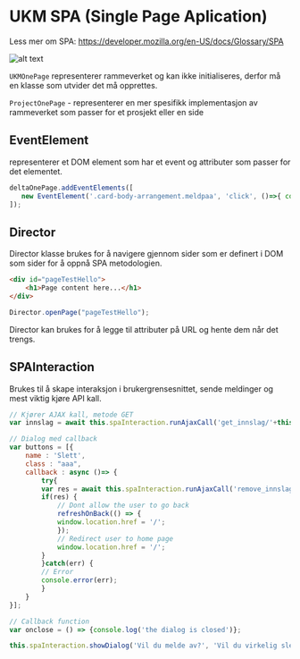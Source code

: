 # UKM SPA (Single Page Aplication)

Less mer om SPA: https://developer.mozilla.org/en-US/docs/Glossary/SPA


![alt text](https://github.com/UKMNorge/ukm-onepage-js/blob/main/docs/diagram-ukm-one-page.png?raw=true)


`UKMOnePage` representerer rammeverket og kan ikke initialiseres, derfor må en klasse som utvider det må opprettes.


`ProjectOnePage` - representerer en mer spesifikk implementasjon av rammeverket som passer for et prosjekt eller en side

## EventElement
representerer et DOM element som har et event og attributer som passer for det elementet.

```js
deltaOnePage.addEventElements([
   new EventElement('.card-body-arrangement.meldpaa', 'click', ()=>{ console.log("callback"); }, 'get_innslag_types', 'GET', ['pl_id'])        
]);
```


## Director
Director klasse brukes for å navigere gjennom sider som er definert i DOM som sider for å oppnå SPA metodologien.

```html
<div id="pageTestHello">
	<h1>Page content here...</h1>
</div>
```

```js
Director.openPage("pageTestHello");
```

Director kan brukes for å legge til attributer på URL og hente dem når det trengs.


## SPAInteraction

Brukes til å skape interaksjon i brukergrensesnittet, sende meldinger og mest viktig kjøre API kall.

```js
// Kjører AJAX kall, metode GET
var innslag = await this.spaInteraction.runAjaxCall('get_innslag/'+this.innslag_id, 'GET', {});

```

```js
// Dialog med callback
var buttons = [{
	name : 'Slett',
	class : "aaa",
	callback : async ()=> {
	    try{
		var res = await this.spaInteraction.runAjaxCall('remove_innslag/', 'POST', {pl_id : innslag.context.monstring.id, b_id : innslag.id})
		if(res) {
		    // Dont allow the user to go back
		    refreshOnBack(() => {
			window.location.href = '/';
		    });
		    // Redirect user to home page
		    window.location.href = '/';
		}
	    }catch(err) {
		// Error
		console.error(err);
	    }
	}
}];

// Callback function
var onclose = () => {console.log('the dialog is closed')};

this.spaInteraction.showDialog('Vil du melde av?', 'Vil du virkelig slette dette innslaget?', buttons, onclose);
```
